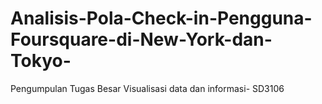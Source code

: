# Analisis-Pola-Check-in-Pengguna-Foursquare-di-New-York-dan-Tokyo-
Pengumpulan Tugas Besar Visualisasi data dan informasi- SD3106
